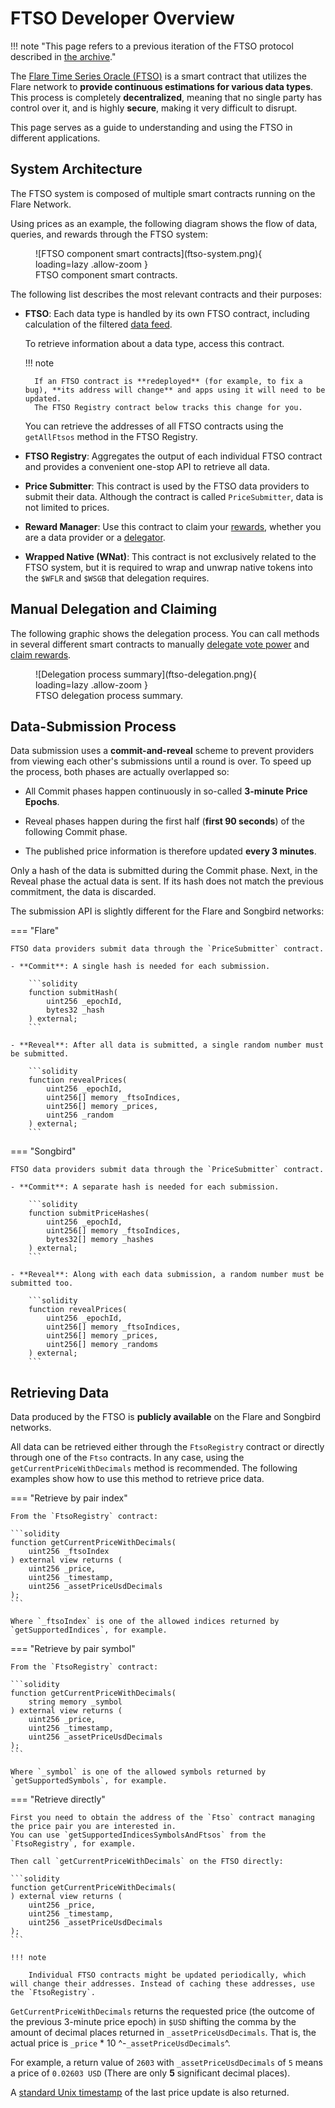 # FTSO Developer Overview

!!! note "This page refers to a previous iteration of the FTSO protocol described in [the archive](../../tech/archive/ftso-v1.md)."

The [Flare Time Series Oracle (FTSO)](../../tech/ftso/index.md) is a smart contract that utilizes the Flare network to **provide continuous estimations for various data types**. This process is completely **decentralized**, meaning that no single party has control over it, and is highly **secure**, making it very difficult to disrupt.

This page serves as a guide to understanding and using the FTSO in different applications.

## System Architecture

The FTSO system is composed of multiple smart contracts running on the Flare Network.

Using prices as an example, the following diagram shows the flow of data, queries, and rewards through the FTSO system:

<figure markdown>
  ![FTSO component smart contracts](ftso-system.png){ loading=lazy .allow-zoom }
  <figcaption>FTSO component smart contracts.</figcaption>
</figure>

The following list describes the most relevant contracts and their purposes:

* **FTSO**: Each data type is handled by its own FTSO contract, including calculation of the filtered [data feed](glossary.md#data_feed).

    To retrieve information about a data type, access this contract.

    !!! note

        If an FTSO contract is **redeployed** (for example, to fix a bug), **its address will change** and apps using it will need to be updated.
        The FTSO Registry contract below tracks this change for you.

    You can retrieve the addresses of all FTSO contracts using the `getAllFtsos` method in the FTSO Registry.

* **FTSO Registry**: Aggregates the output of each individual FTSO contract and provides a convenient one-stop API to retrieve all data.

* **Price Submitter**: This contract is used by the FTSO data providers to submit their data. Although the contract is called `PriceSubmitter`, data is not limited to prices.

* **Reward Manager**: Use this contract to claim your [rewards](../../tech/ftso/index.md#rewards), whether you are a data provider or a [delegator](../../tech/ftso/index.md#delegation).

* **Wrapped Native (WNat)**: This contract is not exclusively related to the FTSO system, but it is required to wrap and unwrap native tokens into the `$WFLR` and `$WSGB` that delegation requires.

## Manual Delegation and Claiming

The following graphic shows the delegation process. You can call methods in several different smart contracts to manually [delegate vote power](../../user/delegation/managing-delegations.md#using-the-block-explorer) and [claim rewards](../../user/delegation/managing-rewards.md#using-the-block-explorer).

<figure markdown>
  ![Delegation process summary](ftso-delegation.png){ loading=lazy .allow-zoom }
  <figcaption>FTSO delegation process summary.</figcaption>
</figure>

## Data-Submission Process

Data submission uses a **commit-and-reveal** scheme to prevent providers from viewing each other's submissions until a round is over.
To speed up the process, both phases are actually overlapped so:

* All Commit phases happen continuously in so-called **3-minute Price Epochs**.

* Reveal phases happen during the first half (**first 90 seconds**) of the following Commit phase.

* The published price information is therefore updated **every 3 minutes**.

Only a hash of the data is submitted during the Commit phase.
Next, in the Reveal phase the actual data is sent.
If its hash does not match the previous commitment, the data is discarded.

The submission API is slightly different for the Flare and Songbird networks:

=== "Flare"

    FTSO data providers submit data through the `PriceSubmitter` contract.

    - **Commit**: A single hash is needed for each submission.

        ```solidity
        function submitHash(
            uint256 _epochId,
            bytes32 _hash
        ) external;
        ```

    - **Reveal**: After all data is submitted, a single random number must be submitted.

        ```solidity
        function revealPrices(
            uint256 _epochId,
            uint256[] memory _ftsoIndices,
            uint256[] memory _prices,
            uint256 _random
        ) external;
        ```

=== "Songbird"

    FTSO data providers submit data through the `PriceSubmitter` contract.

    - **Commit**: A separate hash is needed for each submission.

        ```solidity
        function submitPriceHashes(
            uint256 _epochId,
            uint256[] memory _ftsoIndices,
            bytes32[] memory _hashes
        ) external;
        ```

    - **Reveal**: Along with each data submission, a random number must be submitted too.

        ```solidity
        function revealPrices(
            uint256 _epochId,
            uint256[] memory _ftsoIndices,
            uint256[] memory _prices,
            uint256[] memory _randoms
        ) external;
        ```

## Retrieving Data

Data produced by the FTSO is **publicly available** on the Flare and Songbird networks.

All data can be retrieved either through the `FtsoRegistry` contract or directly through one of the `Ftso` contracts.
In any case, using the `getCurrentPriceWithDecimals` method is recommended.
The following examples show how to use this method to retrieve price data.

=== "Retrieve by pair index"

    From the `FtsoRegistry` contract:

    ```solidity
    function getCurrentPriceWithDecimals(
        uint256 _ftsoIndex
    ) external view returns (
        uint256 _price,
        uint256 _timestamp,
        uint256 _assetPriceUsdDecimals
    );
    ```

    Where `_ftsoIndex` is one of the allowed indices returned by `getSupportedIndices`, for example.

=== "Retrieve by pair symbol"

    From the `FtsoRegistry` contract:

    ```solidity
    function getCurrentPriceWithDecimals(
        string memory _symbol
    ) external view returns (
        uint256 _price,
        uint256 _timestamp,
        uint256 _assetPriceUsdDecimals
    );
    ```

    Where `_symbol` is one of the allowed symbols returned by `getSupportedSymbols`, for example.

=== "Retrieve directly"

    First you need to obtain the address of the `Ftso` contract managing the price pair you are interested in.
    You can use `getSupportedIndicesSymbolsAndFtsos` from the `FtsoRegistry`, for example.

    Then call `getCurrentPriceWithDecimals` on the FTSO directly:

    ```solidity
    function getCurrentPriceWithDecimals(
    ) external view returns (
        uint256 _price,
        uint256 _timestamp,
        uint256 _assetPriceUsdDecimals
    );
    ```

    !!! note

        Individual FTSO contracts might be updated periodically, which will change their addresses. Instead of caching these addresses, use the `FtsoRegistry`.

`GetCurrentPriceWithDecimals` returns the requested price (the outcome of the previous 3-minute price epoch) in `$USD` shifting the comma by the amount of decimal places returned in `_assetPriceUsdDecimals`.
That is, the actual price is `_price` \* 10 ^-`_assetPriceUsdDecimals`^.

For example, a return value of `2603` with `_assetPriceUsdDecimals` of `5` means a price of `0.02603 USD` (There are only **5** significant decimal places).

A [standard Unix timestamp](https://en.wikipedia.org/wiki/Unix_time) of the last price update is also returned.
